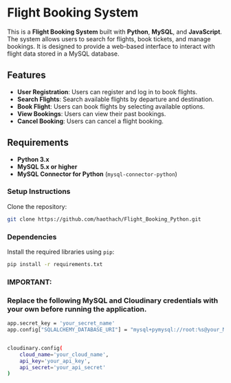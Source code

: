 # Flight Booking System

This is a **Flight Booking System** built with **Python**, **MySQL**, and **JavaScript**. The system allows users to search for flights, book tickets, and manage bookings. It is designed to provide a web-based interface to interact with flight data stored in a MySQL database.

## Features

- **User Registration**: Users can register and log in to book flights.
- **Search Flights**: Search available flights by departure and destination.
- **Book Flight**: Users can book flights by selecting available options.
- **View Bookings**: Users can view their past bookings.
- **Cancel Booking**: Users can cancel a flight booking.

## Requirements

- **Python 3.x**
- **MySQL 5.x or higher**
- **MySQL Connector for Python** (`mysql-connector-python`)

### Setup Instructions  
Clone the repository:  
```bash
git clone https://github.com/haothach/Flight_Booking_Python.git
```
### Dependencies  
Install the required libraries using `pip`:  
```bash
pip install -r requirements.txt
```
### IMPORTANT:
### Replace the following MySQL and Cloudinary credentials with your own before running the application.

```bash
app.secret_key = 'your_secret_name'
app.config["SQLALCHEMY_DATABASE_URI"] = "mysql+pymysql://root:%s@your_MySQL_user/flight?charset=utf8mb4" % quote("your_password")


cloudinary.config(
    cloud_name='your_cloud_name',
    api_key='your_api_key',
    api_secret='your_api_secret'
)
```
